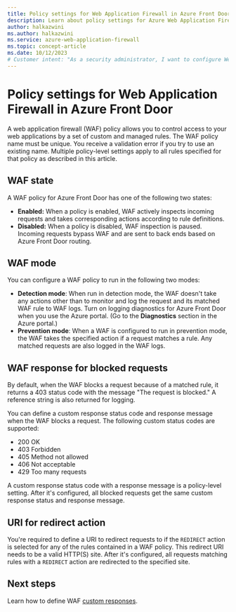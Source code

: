 ```yaml
---
title: Policy settings for Web Application Firewall in Azure Front Door
description: Learn about policy settings for Azure Web Application Firewall in Azure Front Door.
author: halkazwini
ms.author: halkazwini
ms.service: azure-web-application-firewall
ms.topic: concept-article
ms.date: 10/12/2023
# Customer intent: "As a security administrator, I want to configure Web Application Firewall policies for Azure Front Door, so that I can control access to my web applications and ensure protection against malicious traffic."
---
```


# Policy settings for Web Application Firewall in Azure Front Door

A web application firewall (WAF) policy allows you to control access to your web applications by a set of custom and managed rules. The WAF policy name must be unique. You receive a validation error if you try to use an existing name. Multiple policy-level settings apply to all rules specified for that policy as described in this article.

## WAF state

A WAF policy for Azure Front Door has one of the following two states:

- **Enabled:** When a policy is enabled, WAF actively inspects incoming requests and takes corresponding actions according to rule definitions.
- **Disabled:** When a policy is disabled, WAF inspection is paused. Incoming requests bypass WAF and are sent to back ends based on Azure Front Door routing.

## WAF mode

You can configure a WAF policy to run in the following two modes:

- **Detection mode**: When run in detection mode, the WAF doesn't take any actions other than to monitor and log the request and its matched WAF rule to WAF logs. Turn on logging diagnostics for Azure Front Door when you use the Azure portal. (Go to the **Diagnostics** section in the Azure portal.)
- **Prevention mode**: When a WAF is configured to run in prevention mode, the WAF takes the specified action if a request matches a rule. Any matched requests are also logged in the WAF logs.

## WAF response for blocked requests

By default, when the WAF blocks a request because of a matched rule, it returns a 403 status code with the message "The request is blocked." A reference string is also returned for logging.

You can define a custom response status code and response message when the WAF blocks a request. The following custom status codes are supported:

- 200    OK
- 403    Forbidden
- 405    Method not allowed
- 406    Not acceptable
- 429    Too many requests

A custom response status code with a response message is a policy-level setting. After it's configured, all blocked requests get the same custom response status and response message.

## URI for redirect action

You're required to define a URI to redirect requests to if the `REDIRECT` action is selected for any of the rules contained in a WAF policy. This redirect URI needs to be a valid HTTP(S) site. After it's configured, all requests matching rules with a `REDIRECT` action are redirected to the specified site.

## Next steps

Learn how to define WAF [custom responses](waf-front-door-configure-custom-response-code.md).
